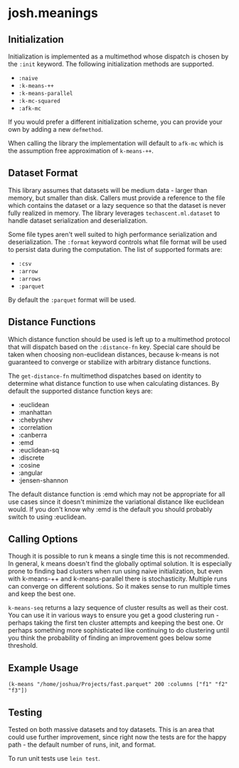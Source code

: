 # josh.meanings

## Initialization

Initialization is implemented as a multimethod whose 
dispatch is chosen by the `:init` keyword. The following 
initialization methods are supported.

 - `:naive`
 - `:k-means-++`
 - `:k-means-parallel`
 - `:k-mc-squared`
 - `:afk-mc`

If you would prefer a different initialization scheme, you 
can provide your own by adding a new `defmethod`.

When calling the library the implementation will default to 
`afk-mc` which is the assumption free approximation of 
`k-means-++`. 

## Dataset Format

This library assumes that datasets will be medium data - larger than 
memory, but smaller than disk. Callers must provide a reference to the 
file which contains the dataset or a lazy sequence so that the dataset is 
never fully realized in memory. The library leverages 
`techascent.ml.dataset` to handle dataset serialization and 
deserialization.

Some file types aren't well suited to high performance 
serialization and deserialization. The `:format` keyword controls 
what file format will be used to persist data during the computation. 
The list of supported formats are:

 - `:csv`
 - `:arrow`
 - `:arrows`
 - `:parquet`

By default the `:parquet` format will be used.

## Distance Functions

Which distance function should be used is left up to a multimethod protocol 
that will dispatch based on the `:distance-fn` key. Special care 
should be taken when choosing non-euclidean distances, because k-means 
is not guaranteed to converge or stabilize with arbitrary distance 
functions.
   
The `get-distance-fn` multimethod dispatches based on identity to 
determine what distance function to use when calculating distances. 
By default the supported distance function keys are:

- :euclidean
- :manhattan
- :chebyshev
- :correlation
- :canberra
- :emd
- :euclidean-sq
- :discrete
- :cosine
- :angular
- :jensen-shannon

The default distance function is :emd which may not be appropriate for all
use cases since it doesn't minimize the variational distance like euclidean
would.  If you don't know why :emd is the default you should probably switch 
to using :euclidean.

## Calling Options

Though it is possible to run k means a single time this is not 
recommended. In general, k means doesn't find the globally optimal 
solution. It is especially prone to finding bad clusters when run
using naive initialization, but even with k-means-++ and 
k-means-parallel there is stochasticity. Multiple runs can converge 
on different solutions. So it makes sense to run multiple times 
and keep the best one.

`k-means-seq` returns a lazy sequence of cluster results as well as 
their cost. You can use it in various ways to ensure you get a good 
clustering run - perhaps taking the first ten cluster attempts and 
keeping the best one. Or perhaps something more sophisticated like 
continuing to do clustering until you think the probability of finding 
an improvement goes below some threshold.


## Example Usage

```
(k-means "/home/joshua/Projects/fast.parquet" 200 :columns ["f1" "f2" "f3"])
```

## Testing

Tested on both massive datasets and toy datasets. This is an area 
that could use further improvement, since right now the tests are for 
the happy path - the default number of runs, init, and format.

To run unit tests use `lein test`.
